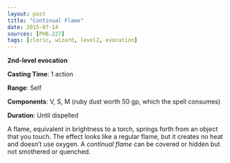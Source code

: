 ```yaml
---
layout: post
title: "Continual Flame"
date: 2015-07-14
sources: [PHB.227]
tags: [cleric, wizard, level2, evocation]
---
```


**2nd-level evocation**

**Casting Time**: 1 action

**Range**: Self

**Components**: V, S, M (ruby dust worth 50 gp, which the spell consumes)

**Duration**: Until dispelled

A flame, equivalent in brightness to a torch, springs forth from an object that you touch. The effect looks like a regular flame, but it creates no heat and doesn’t use oxygen. A *continual flame* can be covered or hidden but not smothered or quenched.